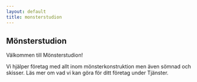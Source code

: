 ```yaml
---
layout: default
title: monsterstudion
---
```


## Mönsterstudion

Välkommen till Mönsterstudion!

Vi hjälper företag med allt inom mönsterkonstruktion men även sömnad och skisser. Läs mer om vad vi kan göra för ditt företag under Tjänster.